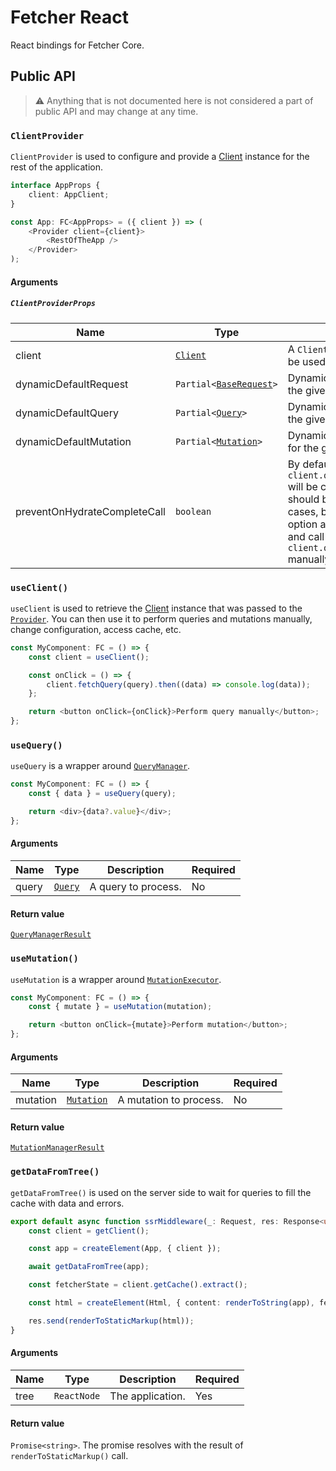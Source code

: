 # Fetcher React

React bindings for Fetcher Core.

## Public API

> ⚠ Anything that is not documented here is not considered a part of public API and may change at any time.

### `ClientProvider`

`ClientProvider` is used to configure and provide a [Client](/packages/core#client) instance for the rest of the application.

```typescript jsx
interface AppProps {
    client: AppClient;
}

const App: FC<AppProps> = ({ client }) => (
    <Provider client={client}>
        <RestOfTheApp />
    </Provider>
);
```

#### Arguments

##### `ClientProviderProps`

| Name                         | Type                                                            | Description                                                                                                                                                                                             | Required |
| ---------------------------- | --------------------------------------------------------------- | ------------------------------------------------------------------------------------------------------------------------------------------------------------------------------------------------------- | -------- |
| client                       | <code>[Client](/packages/core#client)</code>                    | A `Client` instance that will be used by the application.                                                                                                                                               | Yes      |
| dynamicDefaultRequest        | <code>Partial<[BaseRequest](/packages/core#baserequest)></code> | Dynamic default request for the given client.                                                                                                                                                           | No       |
| dynamicDefaultQuery          | <code>Partial<[Query](/packages/core#query)></code>             | Dynamic default query for the given client.                                                                                                                                                             | No       |
| dynamicDefaultMutation       | <code>Partial<[Mutation](/packages/core#mutation)></code>       | Dynamic default mutation for the given client.                                                                                                                                                          | No       |
| preventOnHydrateCompleteCall | `boolean`                                                       | By default, `client.onHydrateComplete()` will be called in `useEffect`. It should be fine in most cases, but you can use this option as an escape hatch and call `client.onHydrateComplete()` manually. | No       |

### `useClient()`

`useClient` is used to retrieve the [Client](/packages/core#client) instance that was passed to the <code>[Provider](#clientprovider)</code>. You can then use it to perform queries and mutations manually, change configuration, access cache, etc.

```typescript jsx
const MyComponent: FC = () => {
    const client = useClient();

    const onClick = () => {
        client.fetchQuery(query).then((data) => console.log(data));
    };

    return <button onClick={onClick}>Perform query manually</button>;
};
```

### `useQuery()`

`useQuery` is a wrapper around <code>[QueryManager](/packages/core#querymanager)</code>.

```typescript jsx
const MyComponent: FC = () => {
    const { data } = useQuery(query);

    return <div>{data?.value}</div>;
};
```

#### Arguments

| Name  | Type                                       | Description         | Required |
| ----- | ------------------------------------------ | ------------------- | -------- |
| query | <code>[Query](/packages/core#query)</code> | A query to process. | No       |

#### Return value

<code>[QueryManagerResult](/packages/core#querymanagerresult)</code>

### `useMutation()`

`useMutation` is a wrapper around <code>[MutationExecutor](/packages/core#mutationmanager)</code>.

```typescript jsx
const MyComponent: FC = () => {
    const { mutate } = useMutation(mutation);

    return <button onClick={mutate}>Perform mutation</button>;
};
```

#### Arguments

| Name     | Type                                             | Description            | Required |
| -------- | ------------------------------------------------ | ---------------------- | -------- |
| mutation | <code>[Mutation](/packages/core#mutation)</code> | A mutation to process. | No       |

#### Return value

<code>[MutationManagerResult](/packages/core#mutationmanagerresult)</code>

### `getDataFromTree()`

`getDataFromTree()` is used on the server side to wait for queries to fill the cache with data and errors.

```typescript
export default async function ssrMiddleware(_: Request, res: Response<unknown>) {
    const client = getClient();

    const app = createElement(App, { client });

    await getDataFromTree(app);

    const fetcherState = client.getCache().extract();

    const html = createElement(Html, { content: renderToString(app), fetcherState });

    res.send(renderToStaticMarkup(html));
}
```

#### Arguments

| Name | Type                   | Description      | Required |
| ---- | ---------------------- | ---------------- | -------- |
| tree | <code>ReactNode</code> | The application. | Yes      |

#### Return value

`Promise<string>`. The promise resolves with the result of `renderToStaticMarkup()` call.
